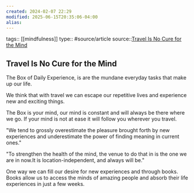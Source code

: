 ```yaml
---
created: 2024-02-07 22:29
modified: 2025-06-15T20:35:06-04:00
alias: 
---
```

tags:: [[mindfulness]]
type:: #source/article
source::[Travel Is No Cure for the Mind](https://moretothat.com/travel-is-no-cure-for-the-mind/)
## Travel Is No Cure for the Mind

The Box of Daily Experience, is are the mundane everyday tasks that make up our life.

We think that with travel we can escape our repetitive lives and experience new and exciting things.

The Box is your mind, our mind is constant and will always be there where we go. If your mind is not at ease it will follow you wherever you travel.

"We tend to grossly overestimate the pleasure brought forth by new experiences and underestimate the power of finding meaning in current ones."

"To strengthen the health of the mind, the venue to do that in is the one we are in now.It is location-independent, and always will be."

One way we can fill  our desire for new experiences and through books. Books allow us to access the minds of amazing people and absorb their life experiences in just a few weeks.
